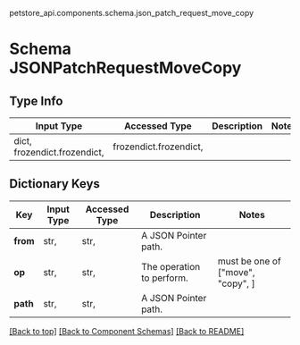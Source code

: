 petstore_api.components.schema.json_patch_request_move_copy
# Schema JSONPatchRequestMoveCopy

## Type Info
Input Type | Accessed Type | Description | Notes
------------ | ------------- | ------------- | -------------
dict, frozendict.frozendict,  | frozendict.frozendict,  |  |

## Dictionary Keys
Key | Input Type | Accessed Type | Description | Notes
------------ | ------------- | ------------- | ------------- | -------------
**from** | str,  | str,  | A JSON Pointer path. |
**op** | str,  | str,  | The operation to perform. | must be one of ["move", "copy", ]
**path** | str,  | str,  | A JSON Pointer path. |

[[Back to top]](#top) [[Back to Component Schemas]](../../../README.md#Component-Schemas) [[Back to README]](../../../README.md)
